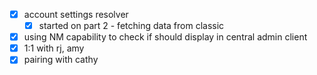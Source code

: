 * [x] account settings resolver
  * [x] started on part 2 - fetching data from classic
* [x] using NM capability to check if should display in central admin client
* [x] 1:1 with rj, amy
* [x] pairing with cathy
